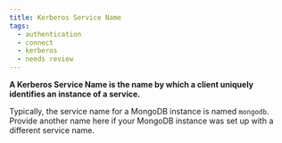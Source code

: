 ```yaml
---
title: Kerberos Service Name
tags:
  - authentication
  - connect
  - kerberos
  - needs review
---
```


<strong>
A Kerberos Service Name is the name by which a client uniquely identifies an
instance of a service.
</strong>

Typically, the service name for a MongoDB instance is named `mongodb`. Provide
another name here if your MongoDB instance was set up with a different service
name.
